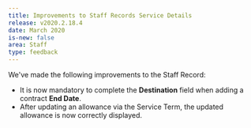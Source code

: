 ```yaml
---
title: Improvements to Staff Records Service Details
release: v2020.2.18.4
date: March 2020
is-new: false
area: Staff
type: feedback
---
```


We've made the following improvements to the Staff Record:

* It is now mandatory to complete the **Destination** field when adding a contract **End Date**.
* After updating an allowance via the Service Term, the updated allowance is now correctly displayed.
